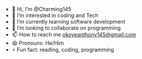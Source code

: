 - 👋 Hi, I’m @Charming145
- 👀 I’m interested in coding and Tech
- 🌱 I’m currently learning software development
- 💞️ I’m looking to collaborate on programming
- 📫 How to reach me okoyeanthony145@gmail.com
- 😄 Pronouns: He/Him
- ⚡ Fun fact: reading, coding, programming

<!---
Charming145/Charming145 is a ✨ special ✨ repository because its `README.md` (this file) appears on your GitHub profile.
You can click the Preview link to take a look at your changes.
--->
